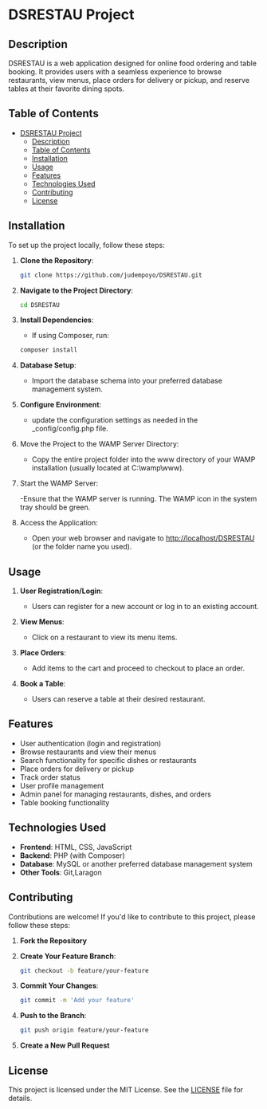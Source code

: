 # DSRESTAU Project

## Description

DSRESTAU is a web application designed for online food ordering and table booking. It provides users with a seamless experience to browse restaurants, view menus, place orders for delivery or pickup, and reserve tables at their favorite dining spots.

## Table of Contents

- [DSRESTAU Project](#dsrestau-project)
  - [Description](#description)
  - [Table of Contents](#table-of-contents)
  - [Installation](#installation)
  - [Usage](#usage)
  - [Features](#features)
  - [Technologies Used](#technologies-used)
  - [Contributing](#contributing)
  - [License](#license)

## Installation

To set up the project locally, follow these steps:

1. **Clone the Repository**:

   ```bash
   git clone https://github.com/judempoyo/DSRESTAU.git
   ```

2. **Navigate to the Project Directory**:

   ```bash
   cd DSRESTAU
   ```

3. **Install Dependencies**:
   - If using Composer, run:

   ```bash
   composer install
   ```

4. **Database Setup**:
   - Import the database schema into your preferred database management system.

5. **Configure Environment**:
   - update the configuration settings as needed in the _config/config.php file.

6. Move the Project to the WAMP Server Directory:
   - Copy the entire project folder into the www directory of your WAMP installation (usually located at C:\wamp\www\).

7. Start the WAMP Server:

   -Ensure that the WAMP server is running. The WAMP icon in the system tray should be green.

8. Access the Application:

   - Open your web browser and navigate to <http://localhost/DSRESTAU> (or the folder name you used).

## Usage

1. **User   Registration/Login**:
   - Users can register for a new account or log in to an existing account.

2. **View Menus**:
   - Click on a restaurant to view its menu items.

3. **Place Orders**:
   - Add items to the cart and proceed to checkout to place an order.

4. **Book a Table**:
   - Users can reserve a table at their desired restaurant.

## Features

- User authentication (login and registration)
- Browse restaurants and view their menus
- Search functionality for specific dishes or restaurants
- Place orders for delivery or pickup
- Track order status
- User profile management
- Admin panel for managing restaurants, dishes, and orders
- Table booking functionality

## Technologies Used

- **Frontend**: HTML, CSS, JavaScript
- **Backend**: PHP (with Composer)
- **Database**: MySQL or another preferred database management system
- **Other Tools**: Git,Laragon

## Contributing

Contributions are welcome! If you'd like to contribute to this project, please follow these steps:

1. **Fork the Repository**
2. **Create Your Feature Branch**:

   ```bash
   git checkout -b feature/your-feature
   ```

3. **Commit Your Changes**:

   ```bash
   git commit -m 'Add your feature'
   ```

4. **Push to the Branch**:

   ```bash
   git push origin feature/your-feature
   ```

5. **Create a New Pull Request**

## License

This project is licensed under the MIT License. See the [LICENSE](LICENSE) file for details.
